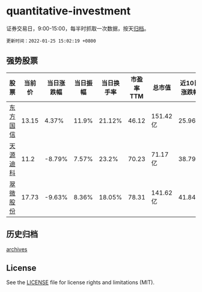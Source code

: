 # quantitative-investment

证券交易日，9:00-15:00，每半时抓取一次数据，按天[归档](archives)。

`更新时间：2022-01-25 15:02:19 +0800`

## 强势股票

|股票|当前价|当日涨跌幅|当日振幅|当日换手率|市盈率TTM|总市值|近10日涨跌幅|
|----|----|----|----|----|----|----|----|
|[东方国信](https://xueqiu.com/S/SZ300166)|13.15|4.37%|11.9%|21.12%|46.12|151.42亿|25.96%|
|[天源迪科](https://xueqiu.com/S/SZ300047)|11.2|-8.79%|7.57%|23.2%|70.23|71.17亿|38.79%|
|[翠微股份](https://xueqiu.com/S/SH603123)|17.73|-9.63%|8.36%|18.05%|78.31|141.62亿|41.84%|

## 历史归档

[archives](archives)

## License

See the [LICENSE](LICENSE) file for license rights and limitations (MIT).